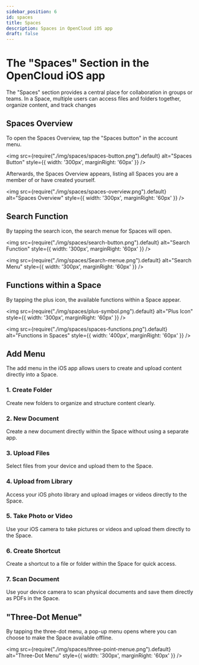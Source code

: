 ```yaml
---
sidebar_position: 6
id: spaces
title: Spaces
description: Spaces in OpenCloud iOS app
draft: false
---
```


# The "Spaces" Section in the OpenCloud iOS app

The "Spaces" section provides a central place for collaboration in groups or teams. In a Space, multiple users can access files and folders together, organize content, and track changes

## Spaces Overview

To open the Spaces Overview, tap the "Spaces button" in the account menu.

<img src={require("./img/spaces/spaces-button.png").default} alt="Spaces Button" style={{ width: '300px', marginRight: '60px' }} />

Afterwards, the Spaces Overview appears, listing all Spaces you are a member of or have created yourself.

<img src={require("./img/spaces/spaces-overview.png").default} alt="Spaces Overview" style={{ width: '300px', marginRight: '60px' }} />

## Search Function

By tapping the search icon, the search menue for Spaces will open.

<img src={require("./img/spaces/search-button.png").default} alt="Search Function" style={{ width: '300px', marginRight: '60px' }} />

<img src={require("./img/spaces/Search-menue.png").default} alt="Search Menu" style={{ width: '300px', marginRight: '60px' }} />

## Functions within a Space

By tapping the plus icon, the available functions within a Space appear.

<img src={require("./img/spaces/plus-symbol.png").default} alt="Plus Icon" style={{ width: '300px', marginRight: '60px' }} />

<img src={require("./img/spaces/spaces-functions.png").default} alt="Functions in Spaces" style={{ width: '400px', marginRight: '60px' }} />

## Add Menu

The add menu in the iOS app allows users to create and upload content directly into a Space.

### 1. Create Folder

Create new folders to organize and structure content clearly.

### 2. New Document

Create a new document directly within the Space without using a separate app.

### 3. Upload Files

Select files from your device and upload them to the Space.

### 4. Upload from Library

Access your iOS photo library and upload images or videos directly to the Space.

### 5. Take Photo or Video

Use your iOS camera to take pictures or videos and upload them directly to the Space.

### 6. Create Shortcut

Create a shortcut to a file or folder within the Space for quick access.

### 7. Scan Document

Use your device camera to scan physical documents and save them directly as PDFs in the Space.

## "Three-Dot Menue"

By tapping the three-dot menu, a pop-up menu opens where you can choose to make the Space available offline.

<img src={require("./img/spaces/three-point-menue.png").default} alt="Three-Dot Menu" style={{ width: '300px', marginRight: '60px' }} />
